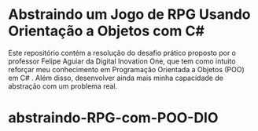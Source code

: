 # Abstraindo um Jogo de RPG Usando Orientação a Objetos com C# 

Este repositório contém a resolução do desafio prático proposto por o professor Felipe Aguiar da Digital Inovation One, que tem como intuito reforçar meu conhecimento em Programação Orientada a Objetos (POO) em C# . Além disso, desenvolver ainda mais minha capacidade de abstração com um problema real.

# abstraindo-RPG-com-POO-DIO
